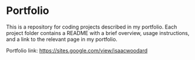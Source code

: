 # Portfolio

This is a repository for coding projects described in my portfolio. Each project folder contains a README with a brief overview, usage instructions, and a link to the relevant page in my portfolio.

Portfolio link: https://sites.google.com/view/isaacwoodard
